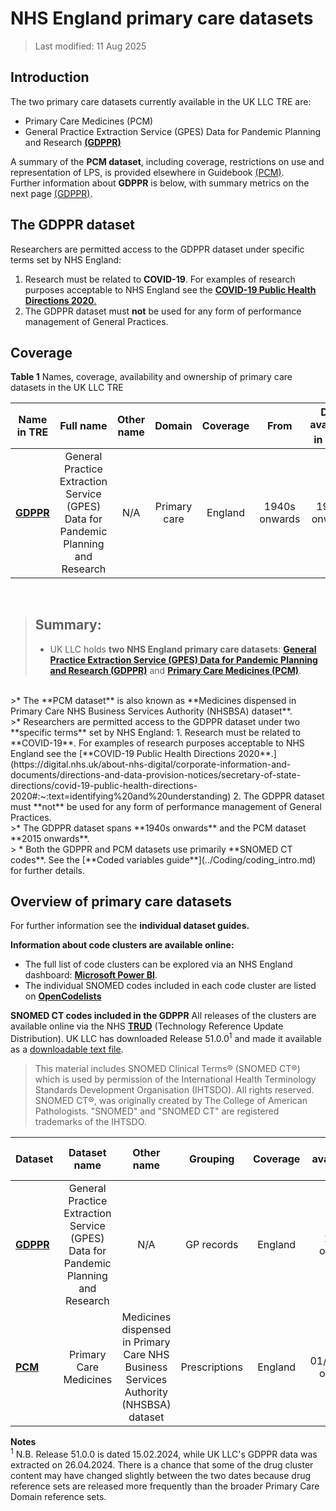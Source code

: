 # NHS England primary care datasets
>Last modified: 11 Aug 2025
## Introduction
The two primary care datasets currently available in the UK LLC TRE are:
* Primary Care Medicines (PCM)
* General Practice Extraction Service (GPES) Data for Pandemic Planning and Research [**(GDPPR)**](../Primary_care_datasets/GDPPR/GDPPR.ipynb)


A summary of the **PCM dataset**, including coverage, restrictions on use and representation of LPS, is provided elsewhere in Guidebook [(PCM)](../Other%20datasets/PCM/PCM.ipynb).
<br>Further information about **GDPPR** is below, with summary metrics on the next page [(GDPPR)](../Primary_care_datasets/GDPPR/GDPPR.ipynb).

## The GDPPR dataset
Researchers are permitted access to the GDPPR dataset under specific terms set by NHS England:
1. Research must be related to **COVID-19**. For examples of research purposes acceptable to NHS England see the [**COVID-19 Public Health Directions 2020**.](https://digital.nhs.uk/about-nhs-digital/corporate-information-and-documents/directions-and-data-provision-notices/secretary-of-state-directions/covid-19-public-health-directions-2020#:~:text=identifying%20and%20understanding)
2. The GDPPR dataset must **not** be used for any form of performance management of General Practices.


## Coverage


**Table 1** Names, coverage, availability and ownership of primary care datasets in the UK LLC TRE

| **Name in TRE**|**Full name**|**Other name**|**Domain**|**Coverage**|**From**|**Data available in TRE<sup>1</sup>**|**Owner**|
|---|:---:|:---:|:---:|:---:|:---:|:---:|:---:|
|[**GDPPR**](../Primary_care_datasets/GDPPR/GDPPR.ipynb)|General Practice Extraction Service (GPES) Data for Pandemic Planning and Research|N/A|Primary care|England|1940s onwards|1940s onwards|NHSE||


<br>

>## Summary:
>* UK LLC holds **two NHS England primary care datasets**: [**General Practice Extraction Service (GPES) Data for Pandemic Planning and Research (GDPPR)**](../Primary_care_datasets/GDPPR/GDPPR.ipynb) and [**Primary Care Medicines (PCM)**](../Primary_care_datasets/PCM/PCM.ipynb).
<br>
>* The **PCM dataset** is also known as **Medicines dispensed in Primary Care NHS Business Services Authority (NHSBSA) dataset**.
<br>
>* Researchers are permitted access to the GDPPR dataset under two **specific terms** set by NHS England: 1. Research must be related to **COVID-19**. For examples of research purposes acceptable to NHS England see the [**COVID-19 Public Health Directions 2020**.](https://digital.nhs.uk/about-nhs-digital/corporate-information-and-documents/directions-and-data-provision-notices/secretary-of-state-directions/covid-19-public-health-directions-2020#:~:text=identifying%20and%20understanding) 2. The GDPPR dataset must **not** be used for any form of performance management of General Practices.
<br>
>* The GDPPR dataset spans **1940s onwards** and the PCM dataset **2015 onwards**.
<br>
> * Both the GDPPR and PCM datasets use primarily **SNOMED CT codes**. See the [**Coded variables guide**](../Coding/coding_intro.md) for further details.


## Overview of primary care datasets
For further information see the **individual dataset guides.**

**Information about code clusters are available online:**
* The full list of code clusters can be explored via an NHS England dashboard: [**Microsoft Power BI**](https://app.powerbi.com/view?r=eyJrIjoiMjY4OTRhNmUtZDdiMy00NzVhLTkzMmMtZmRhMzAyOWFkZjc4IiwidCI6IjM3YzM1NGIyLTg1YjAtNDdmNS1iMjIyLTA3YjQ4ZDc3NGVlMyJ9).
* The individual SNOMED codes included in each code cluster are listed on [**OpenCodelists**](https://www.opencodelists.org/)

**SNOMED CT codes included in the GDPPR**
All releases of the clusters are available online via the NHS [**TRUD**]([https://isd.digital.nhs.uk/trud/users/guest/filters/0/home) (Technology Reference Update Distribution). UK LLC has downloaded Release 51.0.0<sup>1</sup> and made it available as a [downloadable text file](https://apply.ukllc.ac.uk/apply/view_document/gdppr).  

>This material includes SNOMED Clinical Terms® (SNOMED CT®) which is used by permission of the International Health Terminology Standards Development Organisation (IHTSDO). All rights reserved. SNOMED CT®, was originally created by The College of American Pathologists. "SNOMED" and "SNOMED CT" are registered trademarks of the IHTSDO.  

|**Dataset**|**Dataset name**|**Other name**|**Grouping**|**Coverage**|**Data available in TRE**|**Data owner**|
|---|:---:|:---:|:---:|:---:|:---:|:---:|
|[**GDPPR**](../Primary_care_datasets/GDPPR/GDPPR.ipynb)|General Practice Extraction Service (GPES) Data for Pandemic Planning and Research|N/A|GP records|England|1940s onwards|NHSE|
|[**PCM**](../Other%20datasets/PCM/PCM.ipynb)|Primary Care Medicines|Medicines dispensed in Primary Care NHS Business Services Authority (NHSBSA) dataset|Prescriptions|England|01/04/2015 onwards|NHSE||  

**Notes**  
<sup>1</sup> N.B. Release 51.0.0 is dated 15.02.2024, while UK LLC's GDPPR data was extracted on 26.04.2024. There is a chance that some of the drug cluster content may have changed slightly between the two dates because drug reference sets are released more frequently than the broader Primary Care Domain reference sets.

